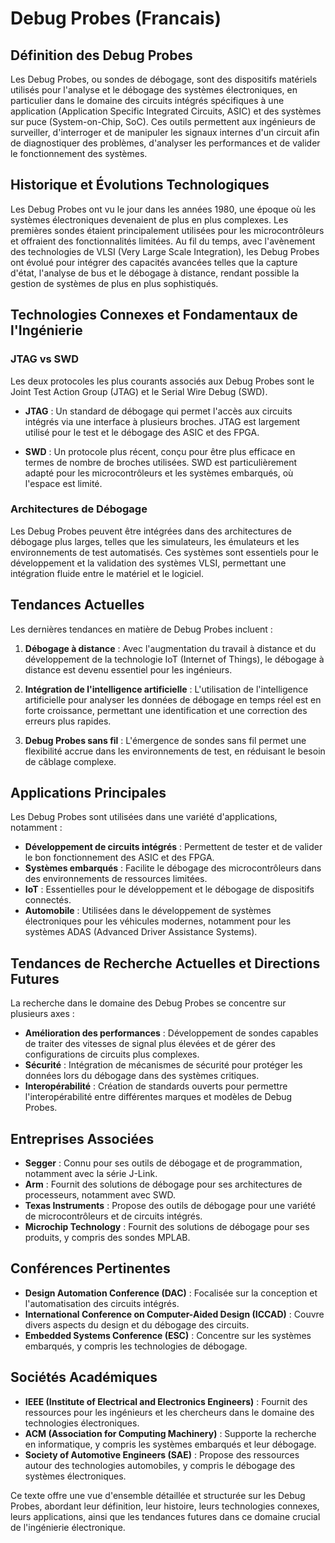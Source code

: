 # Debug Probes (Francais)

## Définition des Debug Probes

Les Debug Probes, ou sondes de débogage, sont des dispositifs matériels utilisés pour l'analyse et le débogage des systèmes électroniques, en particulier dans le domaine des circuits intégrés spécifiques à une application (Application Specific Integrated Circuits, ASIC) et des systèmes sur puce (System-on-Chip, SoC). Ces outils permettent aux ingénieurs de surveiller, d'interroger et de manipuler les signaux internes d'un circuit afin de diagnostiquer des problèmes, d'analyser les performances et de valider le fonctionnement des systèmes.

## Historique et Évolutions Technologiques

Les Debug Probes ont vu le jour dans les années 1980, une époque où les systèmes électroniques devenaient de plus en plus complexes. Les premières sondes étaient principalement utilisées pour les microcontrôleurs et offraient des fonctionnalités limitées. Au fil du temps, avec l'avènement des technologies de VLSI (Very Large Scale Integration), les Debug Probes ont évolué pour intégrer des capacités avancées telles que la capture d'état, l'analyse de bus et le débogage à distance, rendant possible la gestion de systèmes de plus en plus sophistiqués.

## Technologies Connexes et Fondamentaux de l'Ingénierie

### JTAG vs SWD

Les deux protocoles les plus courants associés aux Debug Probes sont le Joint Test Action Group (JTAG) et le Serial Wire Debug (SWD). 

- **JTAG** : Un standard de débogage qui permet l'accès aux circuits intégrés via une interface à plusieurs broches. JTAG est largement utilisé pour le test et le débogage des ASIC et des FPGA.
  
- **SWD** : Un protocole plus récent, conçu pour être plus efficace en termes de nombre de broches utilisées. SWD est particulièrement adapté pour les microcontrôleurs et les systèmes embarqués, où l'espace est limité.

### Architectures de Débogage

Les Debug Probes peuvent être intégrées dans des architectures de débogage plus larges, telles que les simulateurs, les émulateurs et les environnements de test automatisés. Ces systèmes sont essentiels pour le développement et la validation des systèmes VLSI, permettant une intégration fluide entre le matériel et le logiciel.

## Tendances Actuelles

Les dernières tendances en matière de Debug Probes incluent :

1. **Débogage à distance** : Avec l'augmentation du travail à distance et du développement de la technologie IoT (Internet of Things), le débogage à distance est devenu essentiel pour les ingénieurs.
   
2. **Intégration de l'intelligence artificielle** : L'utilisation de l'intelligence artificielle pour analyser les données de débogage en temps réel est en forte croissance, permettant une identification et une correction des erreurs plus rapides.

3. **Debug Probes sans fil** : L'émergence de sondes sans fil permet une flexibilité accrue dans les environnements de test, en réduisant le besoin de câblage complexe.

## Applications Principales

Les Debug Probes sont utilisées dans une variété d'applications, notamment :

- **Développement de circuits intégrés** : Permettent de tester et de valider le bon fonctionnement des ASIC et des FPGA.
- **Systèmes embarqués** : Facilite le débogage des microcontrôleurs dans des environnements de ressources limitées.
- **IoT** : Essentielles pour le développement et le débogage de dispositifs connectés.
- **Automobile** : Utilisées dans le développement de systèmes électroniques pour les véhicules modernes, notamment pour les systèmes ADAS (Advanced Driver Assistance Systems).

## Tendances de Recherche Actuelles et Directions Futures

La recherche dans le domaine des Debug Probes se concentre sur plusieurs axes :

- **Amélioration des performances** : Développement de sondes capables de traiter des vitesses de signal plus élevées et de gérer des configurations de circuits plus complexes.
- **Sécurité** : Intégration de mécanismes de sécurité pour protéger les données lors du débogage dans des systèmes critiques.
- **Interopérabilité** : Création de standards ouverts pour permettre l'interopérabilité entre différentes marques et modèles de Debug Probes.

## Entreprises Associées

- **Segger** : Connu pour ses outils de débogage et de programmation, notamment avec la série J-Link.
- **Arm** : Fournit des solutions de débogage pour ses architectures de processeurs, notamment avec SWD.
- **Texas Instruments** : Propose des outils de débogage pour une variété de microcontrôleurs et de circuits intégrés.
- **Microchip Technology** : Fournit des solutions de débogage pour ses produits, y compris des sondes MPLAB.

## Conférences Pertinentes

- **Design Automation Conference (DAC)** : Focalisée sur la conception et l'automatisation des circuits intégrés.
- **International Conference on Computer-Aided Design (ICCAD)** : Couvre divers aspects du design et du débogage des circuits.
- **Embedded Systems Conference (ESC)** : Concentre sur les systèmes embarqués, y compris les technologies de débogage.

## Sociétés Académiques

- **IEEE (Institute of Electrical and Electronics Engineers)** : Fournit des ressources pour les ingénieurs et les chercheurs dans le domaine des technologies électroniques.
- **ACM (Association for Computing Machinery)** : Supporte la recherche en informatique, y compris les systèmes embarqués et leur débogage.
- **Society of Automotive Engineers (SAE)** : Propose des ressources autour des technologies automobiles, y compris le débogage des systèmes électroniques.

Ce texte offre une vue d'ensemble détaillée et structurée sur les Debug Probes, abordant leur définition, leur histoire, leurs technologies connexes, leurs applications, ainsi que les tendances futures dans ce domaine crucial de l'ingénierie électronique.